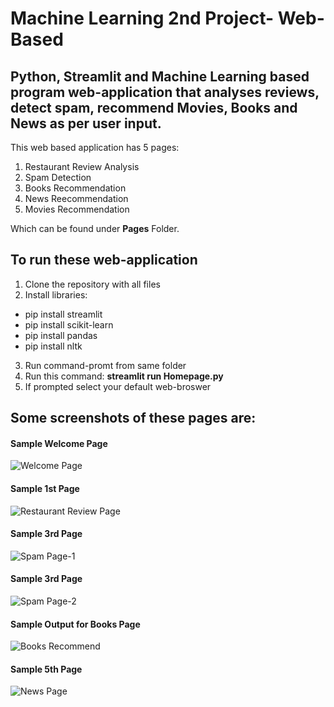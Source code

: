 # Machine Learning 2nd Project- Web-Based

## Python, Streamlit and Machine Learning based program web-application that analyses reviews, detect spam, recommend Movies, Books and News as per user input.
This web based application has 5 pages:
1. Restaurant Review Analysis
2. Spam Detection
3. Books Recommendation
4. News Reecommendation
5. Movies Recommendation

Which can be found under **Pages** Folder.

## To run these web-application
1. Clone the repository with all files
2. Install libraries:
  - pip install streamlit
  - pip install scikit-learn
  - pip install pandas
  - pip install nltk
3. Run command-promt from same folder
4. Run this command: **streamlit run Homepage.py**
5. If prompted select your default web-broswer

## Some screenshots of these pages are:
#### Sample Welcome Page
![Welcome Page](https://github.com/pk-iitdhn/ML-2nd-Projects/blob/main/1st%20Page.jpg)

#### Sample 1st Page
![Restaurant Review Page](https://github.com/pk-iitdhn/ML-2nd-Projects/blob/main/2nd%20Page.jpg)

#### Sample 3rd Page
![Spam Page-1](https://github.com/pk-iitdhn/ML-2nd-Projects/blob/main/3rd%20Page-1.jpg)

#### Sample 3rd Page
![Spam Page-2](https://github.com/pk-iitdhn/ML-2nd-Projects/blob/main/3rd%20Page-2.jpg)

#### Sample Output for Books Page
![Books Recommend](https://github.com/pk-iitdhn/ML-2nd-Projects/blob/main/4th%20Page.jpg)

#### Sample 5th Page
![News Page](https://github.com/pk-iitdhn/ML-2nd-Projects/blob/main/5th%20Page.jpg)

